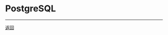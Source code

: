 # PostgreSQL

---

[返回](/repository/databases/RDBMS/README.md#postgresqlrepositorydatabasesrdbmspostgresqlreadmemdpostgresql)
